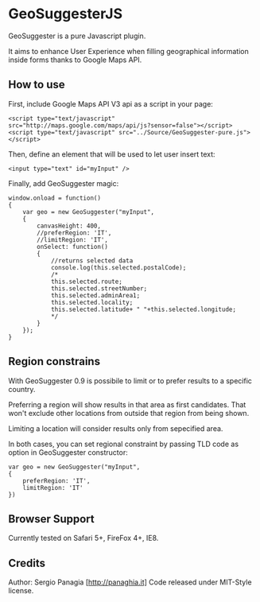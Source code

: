GeoSuggesterJS
===========   

GeoSuggester is a pure Javascript plugin.

It aims to enhance User Experience when filling geographical information inside forms thanks to Google Maps API.

How to use
---------- 

First, include Google Maps API V3 api as a script in your page:
	
	<script type="text/javascript" src="http://maps.google.com/maps/api/js?sensor=false"></script>
	<script type="text/javascript" src="../Source/GeoSuggester-pure.js"></script>
                                                                                 
Then, define an element that will be used to let user insert text:

	<input type="text" id="myInput" />

Finally, add GeoSuggester magic:

	window.onload = function()
	{
		var geo = new GeoSuggester("myInput",
		{
			canvasHeight: 400,
			//preferRegion: 'IT',
			//limitRegion: 'IT',
			onSelect: function()
			{
				//returns selected data
				console.log(this.selected.postalCode);
				/*
				this.selected.route;
				this.selected.streetNumber;
				this.selected.adminArea1; 
			    this.selected.locality;
				this.selected.latitude+ " "+this.selected.longitude;
				*/ 
			}
		});
	}  
	

Region constrains
----------
With GeoSuggester 0.9 is possibile to limit or to prefer results to a specific country.

Preferring a region will show results in that area as first candidates. That won't exclude other locations from outside that region from being shown.

Limiting a location will consider results only from sepecified area.

In both cases, you can set regional constraint by passing TLD code as option in GeoSuggester constructor:

	var geo = new GeoSuggester("myInput", 
	{
		preferRegion: 'IT',
		limitRegion: 'IT'
	})


Browser Support
----------	   
Currently tested on Safari 5+, FireFox 4+, IE8.     


Credits
----------
Author: Sergio Panagia [http://panaghia.it]
Code released under MIT-Style license. 
